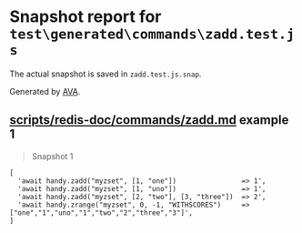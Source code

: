 # Snapshot report for `test\generated\commands\zadd.test.js`

The actual snapshot is saved in `zadd.test.js.snap`.

Generated by [AVA](https://ava.li).

## [scripts/redis-doc/commands/zadd.md](../../../../scripts/redis-doc/commands/zadd.md) example 1

> Snapshot 1

    [
      'await handy.zadd("myzset", [1, "one"])                => 1',
      'await handy.zadd("myzset", [1, "uno"])                => 1',
      'await handy.zadd("myzset", [2, "two"], [3, "three"])  => 2',
      'await handy.zrange("myzset", 0, -1, "WITHSCORES")     => ["one","1","uno","1","two","2","three","3"]',
    ]
